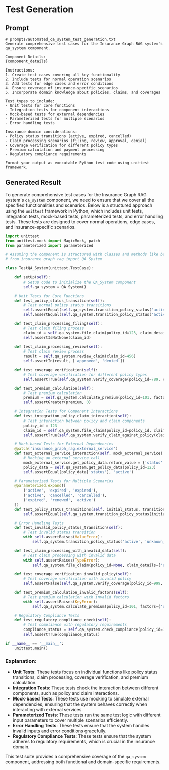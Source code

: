 # Test Generation

## Prompt

```
# prompts/automated_qa_system_test_generation.txt
Generate comprehensive test cases for the Insurance Graph RAG system's qa_system component.

Component Details:
{component_details}

Instructions:
1. Create test cases covering all key functionality
2. Include tests for normal operation scenarios
3. Add tests for edge cases and error conditions
4. Ensure coverage of insurance-specific scenarios
5. Incorporate domain knowledge about policies, claims, and coverages

Test types to include:
- Unit tests for core functions
- Integration tests for component interactions
- Mock-based tests for external dependencies
- Parameterized tests for multiple scenarios
- Error handling tests

Insurance domain considerations:
- Policy status transitions (active, expired, cancelled)
- Claim processing scenarios (filing, review, approval, denial)
- Coverage verification for different policy types
- Premium calculation and payment processing
- Regulatory compliance requirements

Format your output as executable Python test code using unittest framework.
```

## Generated Result

To generate comprehensive test cases for the Insurance Graph RAG system's `qa_system` component, we need to ensure that we cover all the specified functionalities and scenarios. Below is a structured approach using the `unittest` framework in Python, which includes unit tests, integration tests, mock-based tests, parameterized tests, and error handling tests. These tests are designed to cover normal operations, edge cases, and insurance-specific scenarios.

```python
import unittest
from unittest.mock import MagicMock, patch
from parameterized import parameterized

# Assuming the component is structured with classes and methods like below
# from insurance_graph_rag import QA_System

class TestQA_System(unittest.TestCase):

    def setUp(self):
        # Setup code to initialize the QA_System component
        self.qa_system = QA_System()

    # Unit Tests for Core Functions
    def test_policy_status_transition(self):
        # Test normal policy status transitions
        self.assertEqual(self.qa_system.transition_policy_status('active', 'expired'), 'expired')
        self.assertEqual(self.qa_system.transition_policy_status('active', 'cancelled'), 'cancelled')

    def test_claim_processing_filing(self):
        # Test claim filing process
        claim_id = self.qa_system.file_claim(policy_id=123, claim_details={'amount': 1000})
        self.assertIsNotNone(claim_id)

    def test_claim_processing_review(self):
        # Test claim review process
        result = self.qa_system.review_claim(claim_id=456)
        self.assertIn(result, ['approved', 'denied'])

    def test_coverage_verification(self):
        # Test coverage verification for different policy types
        self.assertTrue(self.qa_system.verify_coverage(policy_id=789, coverage_type='comprehensive'))

    def test_premium_calculation(self):
        # Test premium calculation
        premium = self.qa_system.calculate_premium(policy_id=101, factors={'age': 30, 'location': 'urban'})
        self.assertGreater(premium, 0)

    # Integration Tests for Component Interactions
    def test_integration_policy_claim_interaction(self):
        # Test interaction between policy and claim components
        policy_id = 123
        claim_id = self.qa_system.file_claim(policy_id=policy_id, claim_details={'amount': 500})
        self.assertTrue(self.qa_system.verify_claim_against_policy(claim_id, policy_id))

    # Mock-based Tests for External Dependencies
    @patch('insurance_graph_rag.external_service')
    def test_external_service_interaction(self, mock_external_service):
        # Mocking an external service call
        mock_external_service.get_policy_data.return_value = {'status': 'active'}
        policy_data = self.qa_system.get_policy_data(policy_id=123)
        self.assertEqual(policy_data['status'], 'active')

    # Parameterized Tests for Multiple Scenarios
    @parameterized.expand([
        ('active', 'expired', 'expired'),
        ('active', 'cancelled', 'cancelled'),
        ('expired', 'renewed', 'active')
    ])
    def test_policy_status_transitions(self, initial_status, transition, expected_status):
        self.assertEqual(self.qa_system.transition_policy_status(initial_status, transition), expected_status)

    # Error Handling Tests
    def test_invalid_policy_status_transition(self):
        # Test invalid status transition
        with self.assertRaises(ValueError):
            self.qa_system.transition_policy_status('active', 'unknown_status')

    def test_claim_processing_with_invalid_data(self):
        # Test claim processing with invalid data
        with self.assertRaises(TypeError):
            self.qa_system.file_claim(policy_id=None, claim_details={'amount': 1000})

    def test_coverage_verification_invalid_policy(self):
        # Test coverage verification with invalid policy
        self.assertFalse(self.qa_system.verify_coverage(policy_id=999, coverage_type='nonexistent'))

    def test_premium_calculation_invalid_factors(self):
        # Test premium calculation with invalid factors
        with self.assertRaises(KeyError):
            self.qa_system.calculate_premium(policy_id=101, factors={'unknown_factor': 50})

    # Regulatory Compliance Tests
    def test_regulatory_compliance_check(self):
        # Test compliance with regulatory requirements
        compliance_status = self.qa_system.check_compliance(policy_id=123)
        self.assertTrue(compliance_status)

if __name__ == '__main__':
    unittest.main()
```

### Explanation:
- **Unit Tests**: These tests focus on individual functions like policy status transitions, claim processing, coverage verification, and premium calculation.
- **Integration Tests**: These tests check the interaction between different components, such as policy and claim interactions.
- **Mock-based Tests**: These tests use mocking to simulate external dependencies, ensuring that the system behaves correctly when interacting with external services.
- **Parameterized Tests**: These tests run the same test logic with different input parameters to cover multiple scenarios efficiently.
- **Error Handling Tests**: These tests ensure that the system handles invalid inputs and error conditions gracefully.
- **Regulatory Compliance Tests**: These tests ensure that the system adheres to regulatory requirements, which is crucial in the insurance domain.

This test suite provides a comprehensive coverage of the `qa_system` component, addressing both functional and domain-specific requirements.
